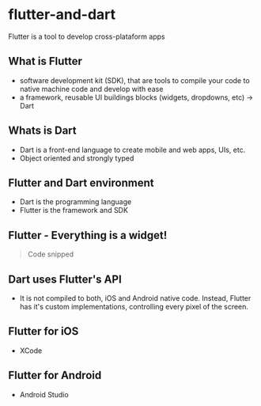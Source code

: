 # flutter-and-dart
Flutter is a tool to develop cross-plataform apps

## What is Flutter
- software development kit (SDK), that are tools to compile your code to native machine code and develop with ease
- a framework, reusable UI buildings blocks (widgets, dropdowns, etc) -> Dart

## Whats is Dart
- Dart is a front-end language to create mobile and web apps, UIs, etc.
- Object oriented and strongly typed

## Flutter and Dart environment
- Dart is the programming language
- Flutter is the framework and SDK

## Flutter - Everything is a widget!
> Code snipped

## Dart uses Flutter's API
- It is not compiled to both, iOS and Android native code. Instead, Flutter has it's custom implementations, controlling every pixel of the screen.

## Flutter for iOS
- XCode

## Flutter for Android
- Android Studio